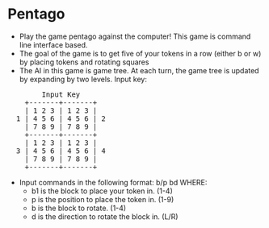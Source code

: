 # Pentago
- Play the game pentago against the computer! This game is command line interface based.
- The goal of the game is to get five of your tokens in a row (either b or w) by placing tokens and rotating squares
- The AI in this game is game tree. At each turn, the game tree is updated by expanding by two levels. 
Input key:
<pre>
        Input Key     
    +-------+-------+ 
    | 1 2 3 | 1 2 3 | 
  1 | 4 5 6 | 4 5 6 | 2
    | 7 8 9 | 7 8 9 | 
    +-------+-------+ 
    | 1 2 3 | 1 2 3 | 
  3 | 4 5 6 | 4 5 6 | 4
    | 7 8 9 | 7 8 9 | 
    +-------+-------+ 
</pre>
- Input commands in the following format: b/p bd WHERE:
  - b1 is the block to place your token in. (1-4)
  - p is the position to place the token in. (1-9)
  - b is the block to rotate. (1-4)
  - d is the direction to rotate the block in. (L/R)
